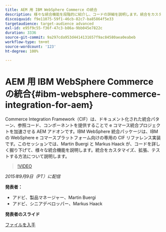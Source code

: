 ```yaml
---
title: AEM 用 IBM WebSphere Commerce の統合
description: 様々な統合機能を段階的に紹介し、コードの詳細を説明します。統合をカスタマイズ、拡張およびテストする方法について説明します。
discoiquuid: f9e11075-59f1-46cb-82c7-ba85864f5e33
targetaudience: target-audience advanced
exl-id: e95f9c55-f36f-47c3-b86a-9bb045e7822c
duration: 3336
source-git-commit: 9a297cda953d4414131657f9ac84580aea0eabeb
workflow-type: tm+mt
source-wordcount: '123'
ht-degree: 100%

---
```


# AEM 用 IBM WebSphere Commerce の統合{#ibm-websphere-commerce-integration-for-aem}

Commerce Integration Framework（CIF）は、ドキュメント化された統合パターン、参照コード、コンポーネントを提供することで e コマース統合プロジェクトを加速させる AEM アドオンです。IBM WebSphere 統合パッケージは、IBM の WebSphere e コマースプラットフォーム向けの専用の CIF リファレンス実装です。このセッションでは、Martin Buergi と Markus Haack が、コードを詳しく掘り下げて、様々な統合機能を説明します。統合をカスタマイズ、拡張、テストする方法について説明します。

>[!VIDEO](https://video.tv.adobe.com/v/19375/?quality=9)

*2015年9月9日（PT）に配信*

**発表者：**

* アドビ、製品マネージャー、Martin Buergi
* アドビ、シニアデベロッパー、Markus Haack

**発表者のスライド**

[ファイルを入手](assets/150909-aem-gems-ibm-websphere-commerce-integration.pdf)
<!--
[Get back to the Overview](https://helpx.adobe.com/experience-manager/kt/eseminars/gems/aem-index.html)
-->
